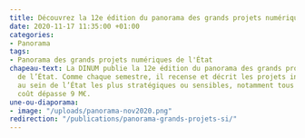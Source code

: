 ```yaml
---
title: Découvrez la 12e édition du panorama des grands projets numériques de l’État
date: 2020-11-17 11:35:00 +01:00
categories:
- Panorama
tags:
- Panorama des grands projets numériques de l'État
chapeau-text: La DINUM publie la 12e édition du panorama des grands projets numériques
  de l’État. Comme chaque semestre, il recense et décrit les projets informatiques
  au sein de l’État les plus stratégiques ou sensibles, notamment tous ceux dont le
  coût dépasse 9 M€.
une-ou-diaporama:
- image: "/uploads/panorama-nov2020.png"
redirection: "/publications/panorama-grands-projets-si/"
---
```


